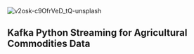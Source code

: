 ![v2osk-c9OfrVeD_tQ-unsplash](https://user-images.githubusercontent.com/100870737/223023363-b7c70da3-717b-4554-9641-c2209a2d6d71.jpg)


## Kafka Python Streaming for Agricultural Commodities Data
